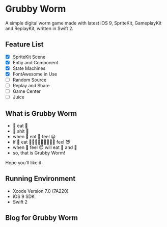 # Grubby Worm

A simple digital worm game made with latest iOS 9, SpriteKit, GameplayKit and ReplayKit, written in Swift 2.

## Feature List

- [x] SpriteKit Scene
- [x] Entiy and Component
- [x] State Machines
- [x] FontAwesome in Use
- [ ] Random Source
- [ ] Replay and Share
- [ ] Game Center
- [ ] Juice

## What is Grubby Worm

- 🐛 eat 🍬
- 🐛 shit 💩
- when 🐛 eat 🍬 feel 😀
- if 🐛 eat 🍬🍬🍬🍬🍬🍬🍬🍬🍬 feel 😈
- when 🐛 feel 😈 will eat 🍬 and 💩
- so, that is Grubby Worm!

Hope you'll like it.

## Running Environment

- Xcode Version 7.0 (7A220) 
- iOS 9 SDK
- Swift 2

## Blog for Grubby Worm